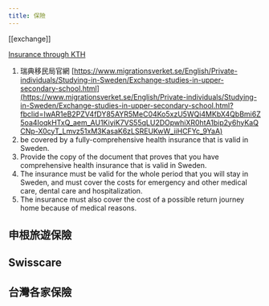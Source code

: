 ```yaml
---
title: 保險
---
```

[[exchange]]

[Insurance through KTH](https://www.kth.se/en/student/studier/newatkth/exchange-student/insurance-1.366220)

1. 瑞典移民局官網 [https://www.migrationsverket.se/English/Private-individuals/Studying-in-Sweden/Exchange-studies-in-upper-secondary-school.html](https://www.migrationsverket.se/English/Private-individuals/Studying-in-Sweden/Exchange-studies-in-upper-secondary-school.html?fbclid=IwAR1eB2PZV4fDY85AYR5MeC04Ko5xzU5WQi4MKbX4QbBmi6Z5oa4IoqkHTxQ_aem_AU1KiyiK7VS55qLU2DOpwhiXR0htA1bip2y6hyKaQCNp-X0cyT_Lmvz51xM3KasaK6zLSREUKwW_iiHCFYc_9YaA) 
2. be covered by a fully-comprehensive health insurance that is valid in Sweden. 
3. Provide the copy of the document that proves that you have comprehensive health insurance that is valid in Sweden. 
4. The insurance must be valid for the whole period that you will stay in Sweden, and must cover the costs for emergency and other medical care, dental care and hospitalization. 
5. The insurance must also cover the cost of a possible return journey home because of medical reasons.

## 申根旅遊保險

## Swisscare

## 台灣各家保險


